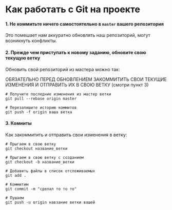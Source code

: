 # Как работать с Git на проекте

#### 1. Не коммитьте ничего самостоятельно в `master` вашего репозитория

Это помешает нам аккуратно обновлять наш репозиторий, могут возникнуть конфликты.

#### 2. Прежде чем приступать к новому заданию, обновите свою текущую ветку 

Обновить свой репозиторий из мастера  можно так:

ОБЯЗАТЕЛЬНО ПЕРЕД ОБНОВЛЕНИЕМ ЗАКОММИТИТЬ СВОИ ТЕКУЩИЕ ИЗМЕНЕНИЯ И 
ОТПРАВИТЬ ИХ В СВОЮ ВЕТКУ (смотри пункт 3)

```
# Получите последние изменения из мастер ветки
git pull --rebase origin master

# Перезапишите историю коммитов
git push -f origin ваша ветка
```

#### 3. Комииты

Как закоммитить и отправить свои изменения в ветку:

```
# Прыгаем в свою ветку
git checkout название_ветки

# Прыгаем в свою ветку с созданием
git checkout -b название_ветки

# Добавить файлы в список отслеживаемых
git add .

# Коммитим
git commit -m "сделал то то то"

# Пушаем
git push -u origin навзание ветки вашей
```
